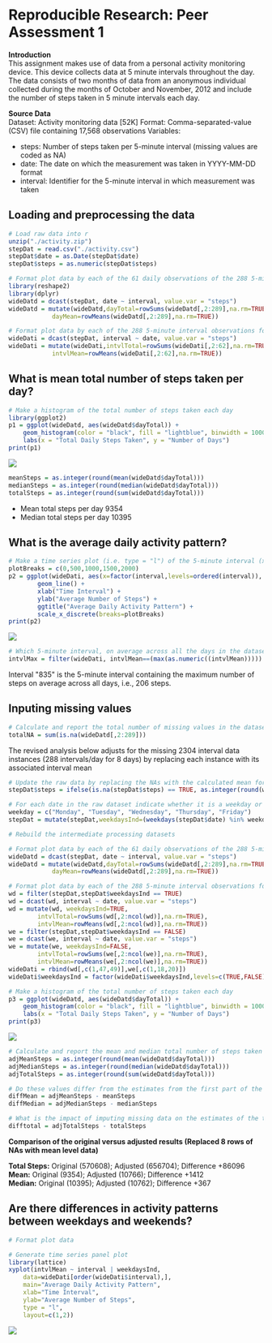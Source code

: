 # Reproducible Research: Peer Assessment 1
**Introduction**  
This assignment makes use of data from a personal activity monitoring device.
This device collects data at 5 minute intervals throughout the day. The data
consists of two months of data from an anonymous individual collected during
the months of October and November, 2012 and include the number of steps
taken in 5 minute intervals each day.

**Source Data**  
Dataset: Activity monitoring data [52K]
Format: Comma-separated-value (CSV) file containing 17,568 observations
Variables:  
- steps: Number of steps taken per 5-minute interval (missing values are
coded as NA)  
- date: The date on which the measurement was taken in YYYY-MM-DD
format  
- interval: Identifier for the 5-minute interval in which measurement was
taken

## Loading and preprocessing the data

```r
# Load raw data into r
unzip("./activity.zip")
stepDat = read.csv("./activity.csv")
stepDat$date = as.Date(stepDat$date)
stepDat$steps = as.numeric(stepDat$steps)

# Format plot data by each of the 61 daily observations of the 288 5-minute intervals reported per day, adding the daily total and mean
library(reshape2)
library(dplyr)
wideDatd = dcast(stepDat, date ~ interval, value.var = "steps")
wideDatd = mutate(wideDatd,dayTotal=rowSums(wideDatd[,2:289],na.rm=TRUE),
            dayMean=rowMeans(wideDatd[,2:289],na.rm=TRUE))

# Format plot data by each of the 288 5-minute interval observations for the 61 days reported, adding the interval total and mean
wideDati = dcast(stepDat, interval ~ date, value.var = "steps")
wideDati = mutate(wideDati,intvlTotal=rowSums(wideDati[,2:62],na.rm=TRUE),
            intvlMean=rowMeans(wideDati[,2:62],na.rm=TRUE))
```


## What is mean total number of steps taken per day?


```r
# Make a histogram of the total number of steps taken each day
library(ggplot2)
p1 = ggplot(wideDatd, aes(wideDatd$dayTotal)) + 
    geom_histogram(color = "black", fill = "lightblue", binwidth = 1000) +
    labs(x = "Total Daily Steps Taken", y = "Number of Days")
print(p1)
```

![](RepRes_PA1_RSA_files/figure-html/unnamed-chunk-2-1.png)<!-- -->

```r
meanSteps = as.integer(round(mean(wideDatd$dayTotal)))
medianSteps = as.integer(round(median(wideDatd$dayTotal)))
totalSteps = as.integer(round(sum(wideDatd$dayTotal)))
```

- Mean total steps per day 9354  
- Median total steps per day 10395  

## What is the average daily activity pattern?


```r
# Make a time series plot (i.e. type = "l") of the 5-minute interval (x-axis) and the average number of steps taken, averaged across all days (y-axis)
plotBreaks = c(0,500,1000,1500,2000)
p2 = ggplot(wideDati, aes(x=factor(interval,levels=ordered(interval)), y=intvlMean, group=1)) +
        geom_line() +
        xlab("Time Interval") + 
        ylab("Average Number of Steps") +
        ggtitle("Average Daily Activity Pattern") +
        scale_x_discrete(breaks=plotBreaks)
print(p2)
```

![](RepRes_PA1_RSA_files/figure-html/unnamed-chunk-3-1.png)<!-- -->


```r
# Which 5-minute interval, on average across all the days in the dataset, contains the maximum number of steps?
intvlMax = filter(wideDati, intvlMean==(max(as.numeric((intvlMean)))))
```

Interval "835" is the 5-minute interval containing the maximum number of steps on average across all days, i.e., 206 steps.

## Inputing missing values


```r
# Calculate and report the total number of missing values in the dataset 
totalNA = sum(is.na(wideDatd[,2:289]))
```

The revised analysis below adjusts for the missing 2304 interval data instances (288 intervals/day for 8 days) by replacing each instance with its associated interval mean


```r
# Update the raw data by replacing the NAs with the calculated mean for each 5-minute interval
stepDat$steps = ifelse(is.na(stepDat$steps) == TRUE, as.integer(round(wideDati$intvlMean))[wideDati$interval %in% stepDat$interval], stepDat$steps)

# For each date in the raw dataset indicate whether it is a weekday or a weekend day
weekday = c("Monday", "Tuesday", "Wednesday", "Thursday", "Friday")
stepDat = mutate(stepDat,weekdaysInd=(weekdays(stepDat$date) %in% weekday))

# Rebuild the intermediate processing datasets

# Format plot data by each of the 61 daily observations of the 288 5-minute intervals reported per day, adding the daily total and mean
wideDatd = dcast(stepDat, date ~ interval, value.var = "steps")
wideDatd = mutate(wideDatd,dayTotal=rowSums(wideDatd[,2:289],na.rm=TRUE),
            dayMean=rowMeans(wideDatd[,2:289],na.rm=TRUE))

# Format plot data by each of the 288 5-minute interval observations for the 61 days reported, adding the interval total and mean split by weekday and weekend dates
wd = filter(stepDat,stepDat$weekdaysInd == TRUE) 
wd = dcast(wd, interval ~ date, value.var = "steps") 
wd = mutate(wd, weekdaysInd=TRUE, 
        intvlTotal=rowSums(wd[,2:ncol(wd)],na.rm=TRUE),
        intvlMean=rowMeans(wd[,2:ncol(wd)],na.rm=TRUE))
we = filter(stepDat,stepDat$weekdaysInd == FALSE) 
we = dcast(we, interval ~ date, value.var = "steps") 
we = mutate(we, weekdaysInd=FALSE, 
        intvlTotal=rowSums(we[,2:ncol(we)],na.rm=TRUE),
        intvlMean=rowMeans(we[,2:ncol(we)],na.rm=TRUE))
wideDati = rbind(wd[,c(1,47,49)],we[,c(1,18,20)])
wideDati$weekdaysInd = factor(wideDati$weekdaysInd,levels=c(TRUE,FALSE), labels=c("Weekday", "Weekend"))
```


```r
# Make a histogram of the total number of steps taken each day
p3 = ggplot(wideDatd, aes(wideDatd$dayTotal)) + 
    geom_histogram(color = "black", fill = "lightblue", binwidth = 1000) +
    labs(x = "Total Daily Steps Taken", y = "Number of Days")
print(p3)
```

![](RepRes_PA1_RSA_files/figure-html/unnamed-chunk-7-1.png)<!-- -->

```r
# Calculate and report the mean and median total number of steps taken per day.
adjMeanSteps = as.integer(round(mean(wideDatd$dayTotal)))
adjMedianSteps = as.integer(round(median(wideDatd$dayTotal)))
adjTotalSteps = as.integer(round(sum(wideDatd$dayTotal)))

# Do these values differ from the estimates from the first part of the assignment?
diffMean = adjMeanSteps - meanSteps
diffMedian = adjMedianSteps - medianSteps

# What is the impact of imputing missing data on the estimates of the total daily number of steps?
difftotal = adjTotalSteps - totalSteps
```

**Comparison of the original versus adjusted results (Replaced 8 rows of NAs with mean level data)** 

**Total Steps:** Original (570608); Adjusted (656704);
Difference +86096    
**Mean:** Original (9354); Adjusted (10766);
Difference +1412    
**Median:** Original (10395); Adjusted (10762);
Difference +367

## Are there differences in activity patterns between weekdays and weekends?


```r
# Format plot data

# Generate time series panel plot
library(lattice)
xyplot(intvlMean ~ interval | weekdaysInd,
    data=wideDati[order(wideDati$interval),],
    main="Average Daily Activity Pattern",
    xlab="Time Interval",
    ylab="Average Number of Steps",
    type = "l",
    layout=c(1,2))
```

![](RepRes_PA1_RSA_files/figure-html/unnamed-chunk-8-1.png)<!-- -->
